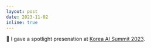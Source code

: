 ```yaml
---
layout: post
date: 2023-11-02
inline: true
---
```


:microphone: I gave a spotlight presenation at [Korea AI Summit 2023](https://aisummit2023.kr/page/spotlightsession).
